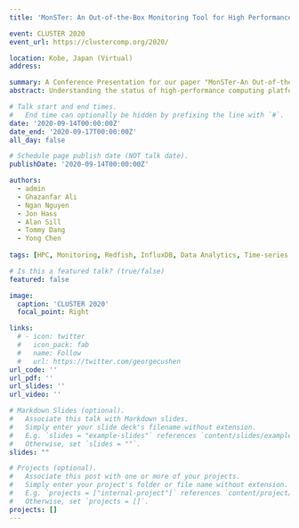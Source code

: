 ```yaml
---
title: 'MonSTer: An Out-of-the-Box Monitoring Tool for High Performance Computing Systems'

event: CLUSTER 2020
event_url: https://clustercomp.org/2020/

location: Kobe, Japan (Virtual)
address: 

summary: A Conference Presentation for our paper "MonSTer-An Out-of-the-Box Monitoring Tool for High Performance Computing Systems" at CLUSTER 2019.
abstract: Understanding the status of high-performance computing platforms and correlating applications to resource usage provide insight into the interactions among platform components. A lot of efforts have been devoted into developing monitoring solutions; however, a large-scale HPC system usually requires a combination of methods/tools to successfully monitor all metrics, which will lead to a huge effort in configuration and monitoring. Besides, monitoring tools are often left behind in the procurement of large-scale HPC systems. These challenges have motivated the development of a next-generation out-of-the-box monitoring tool that can be easily deployed without losing informative metrics. In this work, we introduce MonSTer, an “out-of-the-box” monitoring tool for high-performance computing platforms. MonSTer uses the evolving specification Redfish to retrieve sensor data from Baseboard Management Controller (BMC), and resource management tools such as Univa Grid Engine (UGE) or Slurm to obtain application information and resource usage data. Additionally, it also uses a time-series database (e.g. InfluxDB) for data storage. MonSTer correlates applications to resource usage and reveals insightful knowledge without having additional overhead on the application and computing nodes. This paper presents the design and implementation of MonSTer, as well as experiences gained through real-world deployment on the 467-node Quanah cluster at Texas Tech University’s High Performance Computing Center (HPCC) over the past year.

# Talk start and end times.
#   End time can optionally be hidden by prefixing the line with `#`.
date: '2020-09-14T00:00:00Z'
date_end: '2020-09-17T00:00:00Z'
all_day: false

# Schedule page publish date (NOT talk date).
publishDate: '2020-09-14T00:00:00Z'

authors: 
  - admin
  - Ghazanfar Ali
  - Ngan Nguyen
  - Jon Hass
  - Alan Sill
  - Tommy Dang
  - Yong Chen
  
tags: [HPC, Monitoring, Redfish, InfluxDB, Data Analytics, Time-series Data Analytics]

# Is this a featured talk? (true/false)
featured: false

image:
  caption: 'CLUSTER 2020'
  focal_point: Right

links:
  # - icon: twitter
  #   icon_pack: fab
  #   name: Follow
  #   url: https://twitter.com/georgecushen
url_code: ''
url_pdf: ''
url_slides: ''
url_video: ''

# Markdown Slides (optional).
#   Associate this talk with Markdown slides.
#   Simply enter your slide deck's filename without extension.
#   E.g. `slides = "example-slides"` references `content/slides/example-slides.md`.
#   Otherwise, set `slides = ""`.
slides: ""

# Projects (optional).
#   Associate this post with one or more of your projects.
#   Simply enter your project's folder or file name without extension.
#   E.g. `projects = ["internal-project"]` references `content/project/deep-learning/index.md`.
#   Otherwise, set `projects = []`.
projects: []
---
```


<!-- {{% callout note %}}
Click on the **Slides** button above to view the built-in slides feature.
{{% /callout %}}

Slides can be added in a few ways:

- **Create** slides using Wowchemy's [_Slides_](https://wowchemy.com/docs/managing-content/#create-slides) feature and link using `slides` parameter in the front matter of the talk file
- **Upload** an existing slide deck to `static/` and link using `url_slides` parameter in the front matter of the talk file
- **Embed** your slides (e.g. Google Slides) or presentation video on this page using [shortcodes](https://wowchemy.com/docs/writing-markdown-latex/).

Further event details, including [page elements](https://wowchemy.com/docs/writing-markdown-latex/) such as image galleries, can be added to the body of this page. -->
